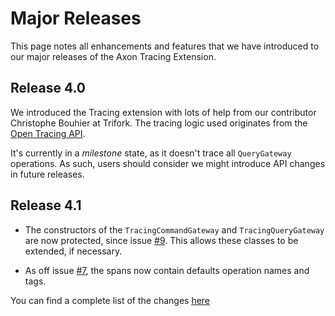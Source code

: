 # Major Releases

This page notes all enhancements and features that we have introduced to our major releases of the Axon Tracing Extension.

## Release 4.0

We introduced the Tracing extension with lots of help from our contributor Christophe Bouhier at Trifork.
The tracing logic used originates from the [Open Tracing API](https://opentracing.io/).

It's currently in a _milestone_ state, as it doesn't trace all `QueryGateway` operations.
As such, users should consider we might introduce API changes in future releases.

## Release 4.1

* The constructors of the `TracingCommandGateway` and `TracingQueryGateway` are now protected, since issue [#9](https://github.com/AxonFramework/extension-tracing/issues/9).
  This allows these classes to be extended, if necessary.

* As off issue [#7](https://github.com/AxonFramework/extension-tracing/issues/7), the spans now contain defaults operation names and tags.

You can find a complete list of the changes [here](https://github.com/AxonFramework/extension-tracing/issues?q=is%3Aclosed+milestone%3A%22Release+4.1%22) 